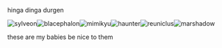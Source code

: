 
hinga dinga durgen

![sylveon](https://github.com/plushroxas/cellophane/assets/134800633/75af29ed-458a-4f26-b997-f9bfd08bd8fd)![blacephalon](https://github.com/plushroxas/cellophane/assets/134800633/9b3c2fdb-ed5c-4aa1-a8fe-6869fd4341b0)![mimikyu](https://github.com/plushroxas/cellophane/assets/134800633/164270a4-3294-47c5-98e3-c68ada58904d)![haunter](https://github.com/plushroxas/cellophane/assets/134800633/5c8e32c7-e13a-4b1c-a451-8b0fc8ca74e6)![reuniclus](https://github.com/plushroxas/cellophane/assets/134800633/b12bc3b4-dffe-465c-b5ea-02545516b9be)![marshadow](https://github.com/plushroxas/cellophane/assets/134800633/592275b1-a35b-45c1-8729-47c4930d545e)

these are my babies be nice to them
